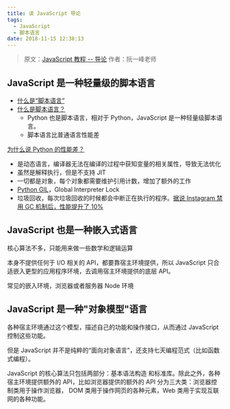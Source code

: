 ```yaml
---
title: 读 JavaScript 导论
tags:
  - JavaScript
  - 脚本语言
date: 2018-11-15 12:38:13
---
```


> 原文：[JavaScript 教程 -- 导论](https://wangdoc.com/javascript/basic/introduction.html)
> 作者：阮一峰老师

## JavaScript 是一种轻量级的脚本语言

- [什么是“脚本语言”](http://www.yinwang.org/blog-cn/2013/03/29/scripting-language)
- [什么是脚本语言？](https://www.zhihu.com/question/22220383)
  - Python 也是脚本语言，相对于 Python，JavaScript 是一种轻量级脚本语言。
  - 脚本语言比普通语言性能差

[为什么说 Python 的性能差？](https://www.jianshu.com/p/3e810a619e9f)

- 是动态语言，编译器无法在编译的过程中获知变量的相关属性，导致无法优化
- 虽然是解释执行，但是不支持 JIT
- 一切都是对象，每个对象都需要维护引用计数，增加了额外的工作
- [Python GIL](http://cenalulu.github.io/python/gil-in-python/)，Global Interpreter Lock
- 垃圾回收，每次垃圾回收的时候都会中断正在执行的程序。[据说 Instagram 禁用 GC 机制后，性能提升了 10%](https://mp.weixin.qq.com/s?__biz=MjM5MDE0Mjc4MA==&mid=2650995396&idx=1&sn=3fc6f216fcf8f09232694b499da541c3)

## JavaScript 也是一种嵌入式语言

核心算法不多，只能用来做一些数学和逻辑运算

本身不提供任何于 I/O 相关的 API，都要靠宿主环境提供，所以 JavaScript 只合适嵌入更型的应用程序环境，去调用宿主环境提供的底层 API。

常见的嵌入环境，浏览器或者服务器 Node 环境

## JavaScript 是一种"对象模型"语言

各种宿主环境通过这个模型，描述自己的功能和操作接口，从而通过 JavaScript 控制这些功能。

但是 JavaScript 并不是纯粹的“面向对象语言”，还支持七天编程范式（比如函数式编程）。

JavaScript 的核心算法只包括两部分：基本语法构造 和标准库。除此之外，各种宿主环境提供额外的 API，比如浏览器提供的额外的 API 分为三大类：浏览器控制类用于操作浏览器， DOM 类用于操作网页的各种元素，Web 类用于实现互联网的各种功能。

